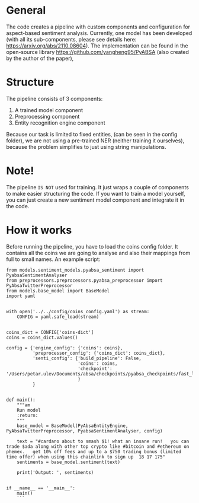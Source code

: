 # General

The code creates a pipeline with custom components and configuration for aspect-based sentiment analysis. 
Currently, one model has been developed (with all its sub-components, please see details here: https://arxiv.org/abs/2110.08604).
The implementation can be found in the open-source library https://github.com/yangheng95/PyABSA (also created by the author of the paper),



# Structure

The pipeline consists of 3 components: 
1. A trained model component
2. Preprocessing component
3. Entity recognition engine component

Because our task is limited to fixed entities, (can be seen in the config folder), we are not using a pre-trained NER
(neither training it ourselves), because the problem simplifies to just using string manipulations. 

# Note!

The pipeline `IS NOT` used for training. It just wraps a couple of components to make easier structuring the code. If you want 
to train a model yourself, you can just create a new sentiment model component and integrate it in the code.

# How it works

Before running the pipeline, you have to load the coins config folder. It contains all the coins we are going to analyse and 
also their mappings from full to small names. An example script:

```from models.entity_engines.entity_engines.pyabsa_entity_engine import PyAbsaEntityEngine
from models.sentiment_models.pyabsa_sentiment import PyabsaSentimentAnalyser
from preprocessors.preprocessors.pyabsa_preprocessor import PyAbsaTwitterPreprocessor
from models.base_model import BaseModel
import yaml


with open('../../config/coins_config.yaml') as stream:
    CONFIG = yaml.safe_load(stream)


coins_dict = CONFIG['coins-dict']
coins = coins_dict.values()

config = {'engine_config': {'coins': coins},
          'preprocessor_config': {'coins_dict': coins_dict},
          'senti_config': {'build_pipeline': False,
                           'coins': coins,
                           'checkpoint': '/Users/petar.ulev/Documents/absa/checkpoints/pyabsa_checkpoints/fast_lsa_t_Crypto_acc_74.57_f1_75.27_state_dict'
                           }
          }


def main():
    """am
    Run model
    :return:
    """
    base_model = BaseModel(PyAbsaEntityEngine, PyAbsaTwitterPreprocessor, PyabsaSentimentAnalyser, config)

    text = "#cardano about to smash $1! what an insane run!   you can trade $ada along with other top crypto like #bitcoin and #ethereum on phemex.   get 10% off fees and up to a $750 trading bonus (limited time offer) when using this chainlink to sign up  18 17 175"
    sentiments = base_model.sentiment(text)

    print('Output: ', sentiments)


if __name__ == '__main__':
    main()
    ```